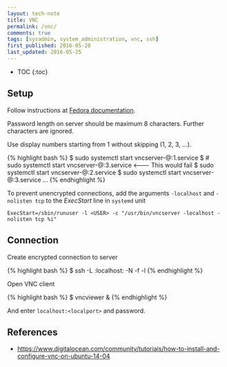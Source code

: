 ```yaml
---
layout: tech-note
title: VNC
permalink: /vnc/
comments: true
tags: [sysadmin, system_administration, vnc, ssh]
first_published: 2016-05-20
last_updated: 2016-05-25
---
```


* TOC
{:toc}

## Setup

Follow instructions at
[Fedora documentation](https://docs.fedoraproject.org/en-US/Fedora/23/html/System_Administrators_Guide/ch-TigerVNC.html).

Password length on server should be maximum 8 characters. Further characters
are ignored.

Use display numbers starting from 1 without skipping (1, 2, 3, ...).

{% highlight bash %}
$ sudo systemctl start vncserver-<userA>@:1.service
$ # sudo systemctl start vncserver-<userA>@:3.service <--- This would fail
$ sudo systemctl start vncserver-<userB>@:2.service
$ sudo systemctl start vncserver-<userC>@:3.service
...
{% endhighlight %}

To prevent unencrypted connections, add the arguments `-localhost` and
`-nolisten tcp` to the *ExecStart* line in `systemd` unit

	ExecStart=/sbin/runuser -l <USER> -c "/usr/bin/vncserver -localhost -nolisten tcp %i"

## Connection

Create encrypted connection to server

{% highlight bash %}
$ ssh -L <localport>:localhost:<remoteport> -N -f -l <loginname> <hostname>
{% endhighlight %}

Open VNC client

{% highlight bash %}
$ vncviewer &
{% endhighlight %}

And enter `localhost:<localport>` and password.

## References

- <https://www.digitalocean.com/community/tutorials/how-to-install-and-configure-vnc-on-ubuntu-14-04>

